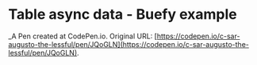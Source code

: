 # Table async data - Buefy example
 _A Pen created at CodePen.io. Original URL: [https://codepen.io/c-sar-augusto-the-lessful/pen/JQoGLN](https://codepen.io/c-sar-augusto-the-lessful/pen/JQoGLN).

 
